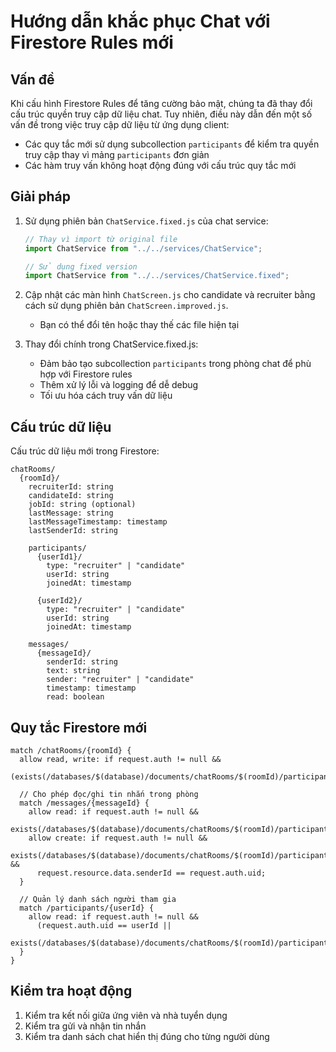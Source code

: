 # Hướng dẫn khắc phục Chat với Firestore Rules mới

## Vấn đề

Khi cấu hình Firestore Rules để tăng cường bảo mật, chúng ta đã thay đổi cấu trúc quyền truy cập dữ liệu chat. Tuy nhiên, điều này dẫn đến một số vấn đề trong việc truy cập dữ liệu từ ứng dụng client:

- Các quy tắc mới sử dụng subcollection `participants` để kiểm tra quyền truy cập thay vì mảng `participants` đơn giản
- Các hàm truy vấn không hoạt động đúng với cấu trúc quy tắc mới

## Giải pháp

1. Sử dụng phiên bản `ChatService.fixed.js` của chat service:

   ```javascript
   // Thay vì import từ original file
   import ChatService from "../../services/ChatService"; 
   
   // Sử dụng fixed version
   import ChatService from "../../services/ChatService.fixed"; 
   ```

2. Cập nhật các màn hình `ChatScreen.js` cho candidate và recruiter bằng cách sử dụng phiên bản `ChatScreen.improved.js`.

   - Bạn có thể đổi tên hoặc thay thế các file hiện tại

3. Thay đổi chính trong ChatService.fixed.js:

   - Đảm bảo tạo subcollection `participants` trong phòng chat để phù hợp với Firestore rules
   - Thêm xử lý lỗi và logging để dễ debug
   - Tối ưu hóa cách truy vấn dữ liệu

## Cấu trúc dữ liệu

Cấu trúc dữ liệu mới trong Firestore:

```
chatRooms/
  {roomId}/
    recruiterId: string
    candidateId: string
    jobId: string (optional)
    lastMessage: string
    lastMessageTimestamp: timestamp
    lastSenderId: string
    
    participants/
      {userId1}/
        type: "recruiter" | "candidate"
        userId: string
        joinedAt: timestamp
      
      {userId2}/
        type: "recruiter" | "candidate" 
        userId: string
        joinedAt: timestamp
    
    messages/
      {messageId}/
        senderId: string
        text: string
        sender: "recruiter" | "candidate"
        timestamp: timestamp
        read: boolean
```

## Quy tắc Firestore mới

```
match /chatRooms/{roomId} {
  allow read, write: if request.auth != null && 
    (exists(/databases/$(database)/documents/chatRooms/$(roomId)/participants/$(request.auth.uid)));
  
  // Cho phép đọc/ghi tin nhắn trong phòng
  match /messages/{messageId} {
    allow read: if request.auth != null && 
      exists(/databases/$(database)/documents/chatRooms/$(roomId)/participants/$(request.auth.uid));
    allow create: if request.auth != null && 
      exists(/databases/$(database)/documents/chatRooms/$(roomId)/participants/$(request.auth.uid)) &&
      request.resource.data.senderId == request.auth.uid;
  }
  
  // Quản lý danh sách người tham gia
  match /participants/{userId} {
    allow read: if request.auth != null && 
      (request.auth.uid == userId || 
      exists(/databases/$(database)/documents/chatRooms/$(roomId)/participants/$(request.auth.uid)));
  }
}
```

## Kiểm tra hoạt động

1. Kiểm tra kết nối giữa ứng viên và nhà tuyển dụng
2. Kiểm tra gửi và nhận tin nhắn
3. Kiểm tra danh sách chat hiển thị đúng cho từng người dùng
